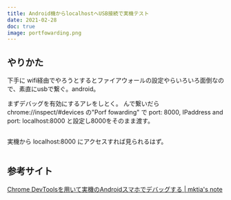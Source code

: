 ```yaml
---
title: Android機からlocalhostへUSB接続で実機テスト
date: 2021-02-28
doc: true
image: portfowarding.png
---
```


## やりかた
下手に wifi経由でやろうとするとファイアウォールの設定やらいろいろ面倒なので、素直にusbで繋ぐ。android。

まずデバッグを有効にするアレをしとく。
んで繋いだら chrome://inspect/#devices の"Porf fowarding" で port: 8000, IPaddress and port: localhost:8000 と設定し8000をそのまま渡す。

<div style="max-width: 400px">
<Image filename="portfowarding.png"/>
</div>

実機から localhost:8000 にアクセスすれば見られるはず。

<div style="max-width: 300px">
<Image filename="portfowarding2.png"/>
</div>

## 参考サイト
[Chrome DevToolsを用いて実機のAndroidスマホでデバッグする \| mktia's note](https://blog.mktia.com/how-to-debug-websites-on-android-with-chrome-devtools/)